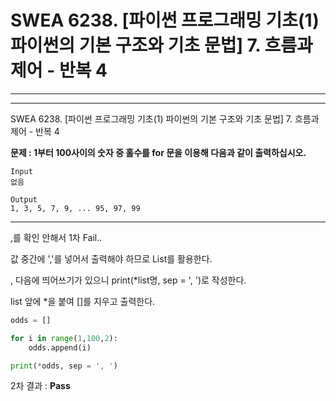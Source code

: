 # SWEA 6238. [파이썬 프로그래밍 기초(1) 파이썬의 기본 구조와 기초 문법] 7. 흐름과 제어 - 반복 4 

---

---

SWEA 6238. [파이썬 프로그래밍 기초(1) 파이썬의 기본 구조와 기초 문법] 7. 흐름과 제어 - 반복 4 



**문제 : 1부터 100사이의 숫자 중 홀수를 for 문을 이용해 다음과 같이 출력하십시오.**

```
Input
없음

Output
1, 3, 5, 7, 9, ... 95, 97, 99
```

---

,를 확인 안해서 1차 Fail..



값 중간에 ','를 넣어서 출력해야 하므로 List를 활용한다.

, 다음에 띄어쓰기가 있으니 print(*list명, sep = ', ')로 작성한다.

list 앞에 *을 붙여 []를 지우고 출력한다.

```python
odds = []

for i in range(1,100,2):
    odds.append(i)

print(*odds, sep = ', ')
```

2차 결과 : **Pass**